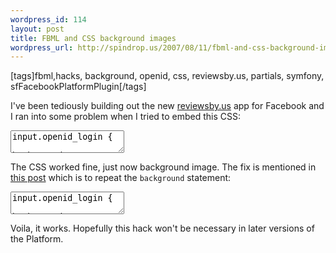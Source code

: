 ```yaml
--- 
wordpress_id: 114
layout: post
title: FBML and CSS background images
wordpress_url: http://spindrop.us/2007/08/11/fbml-and-css-background-images/
---
```

[tags]fbml,hacks, background, openid, css, reviewsby.us, partials, symfony, sfFacebookPlatformPlugin[/tags]

[fbdev]: http://www.facebook.com/topic.php?uid=2205007948&topic=5140&post=50818&pwstdfy=0434dec4ce75745f05b7396611234b7c#post50818
[rbu]: http://reviewsby.us/
[symfony]: http://symfony-project.com/

I've been tediously building out the new [reviewsby.us][rbu] app for Facebook and I ran into some problem when I tried to embed this CSS:

<div><textarea name="code" class="css">
input.openid_login {
            background: url("http://openid.net/login-bg.gif") no-repeat #fff;
   background-position: 0 50%;
          padding-left: 18px;
}
</textarea></div>

The CSS worked fine, just now background image.  The fix is mentioned in [this post][fbdev] which is to repeat the `background` statement:


<div><textarea name="code" class="css">
input.openid_login {
            background: url("http://openid.net/login-bg.gif") no-repeat #fff;
            background: url("http://openid.net/login-bg.gif") no-repeat #fff;
   background-position: 0 50%;
          padding-left: 18px;
}
</textarea></div>

Voila, it works.  Hopefully this hack won't be necessary in later versions of the Platform.
